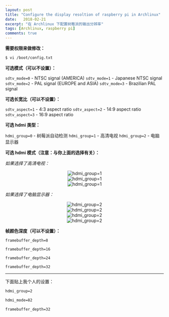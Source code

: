 ```yaml
---
layout: post
title: "Configure the display resoltion of raspberry pi in Archlinux"
date:   2018-02-21
excerpt: "在 Archlinux 下配置树莓派的输出分辨率"
tags: [Archlinux, raspberry pi]
comments: true
---
```


**需要权限来做修改：**

```sh
$ vi /boot/config.txt 
```

**可选模式（可以不设置）：**

`sdtv_mode=0` - NTSC signal (AMERICA)
`sdtv_mode=1` - Japanese NTSC signal
`sdtv_mode=2` - PAL signal (EUROPE and ASIA)
`sdtv_mode=3` - Brazilian PAL signal

**可选长宽比（可以不设置）：**

`sdtv_aspect=1` - 4:3 aspect ratio
`sdtv_aspect=2` - 14:9 aspect ratio
`sdtv_aspect=3` - 16:9 aspect ratio

**可选 hdmi 类型：**

`hdmi_group=0` - 树莓派自动检测
`hdmi_group=1` - 高清电视
`hdmi_group=2` - 电脑显示器

**可选 hdmi 模式（注意：与你上面的选择有关）：**

*如果选择了高清电视：*

<div align="center"><img alt="hdmi_group=1" src="https://i.imgur.com/dCUwpnZ.png"/></div>

<div align="center"><img alt="hdmi_group=1" src="https://i.imgur.com/B0BFspZ.png"/></div>

<div align="center"><img alt="hdmi_group=1" src="https://i.imgur.com/44JCdxX.png"/></div>

*如果选择了电脑显示器：*

<div align="center"><img alt="hdmi_group=2" src="https://i.imgur.com/l9vQnDB.png"/></div>

<div align="center"><img alt="hdmi_group=2" src="https://i.imgur.com/EGoSqSk.png"/></div>

<div align="center"><img alt="hdmi_group=2" src="https://i.imgur.com/bsfr4UJ.png"/></div>

<div align="center"><img alt="hdmi_group=2" src="https://i.imgur.com/FroEvqN.png"/></div>

**帧颜色深度（可以不设置）：**

`framebuffer_depth=8`

`framebuffer_depth=16`

`framebuffer_depth=24`

`framebuffer_depth=32`

---

下面贴上我个人的设置：

```txt
hdmi_group=2

hdmi_mode=82

framebuffer_depth=32
```

